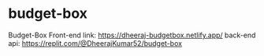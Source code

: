 # budget-box
Budget-Box
Front-end link: https://dheeraj-budgetbox.netlify.app/
back-end api: https://replit.com/@DheerajKumar52/budget-box
